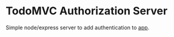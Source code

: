 # TodoMVC Authorization Server

Simple node/express server to add authentication to [app](https://github.com/iMaximal/todomvc-authorization-client).
